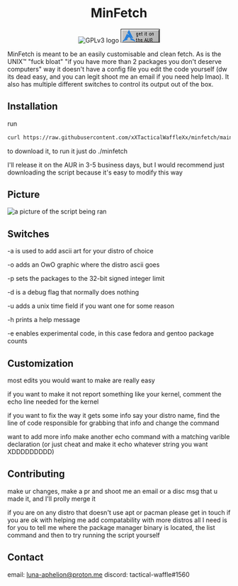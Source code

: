 <h1 align="center"> 
MinFetch
</h1>

<p align="center"> 
<img src="https://www.gnu.org/graphics/gplv3-with-text-84x42.png" alt="GPLv3 logo">
<a href="https://aur.archlinux.org/packages/minfetch">
<img src="https://raw.githubusercontent.com/xXTacticalWaffleXx/minfetch/main/aur.png" alt="get it on the aur">
</a>
</p>

MinFetch is meant to be an easily customisable and clean fetch.
As is the UNIX™ "fuck bloat" "if you have more than 2 packages
you don't deserve computers" way it doesn't have a config file
you edit the code yourself (dw its dead easy, and you can legit
shoot me an email if you need help lmao). It also has multiple
different switches to control its output out of the box.

## Installation

run

```bash
curl https://raw.githubusercontent.com/xXTacticalWaffleXx/minfetch/main/minfetch > minfetch && chmod +x ./minfetch
```

to download it, to run it just do ./minfetch

I'll release it on the AUR in 3-5 business days, but I would recommend just downloading the script because it's easy to
modify this way

## Picture

<img src="https://cdn.discordapp.com/attachments/799848965905842197/1010810791726940190/unknown.png" alt="a picture of the script being ran">

## Switches

-a is used to add ascii art for your distro of choice

-o adds an OwO graphic where the distro ascii goes

-p sets the packages to the 32-bit signed integer limit

-d is a debug flag that normally does nothing

-u adds a unix time field if you want one for some reason

-h prints a help message

-e enables experimental code, in this case fedora and gentoo package counts

## Customization

most edits you would want to make are really easy

if you want to make it not report something like your kernel, comment the echo line needed for the kernel

if you want to fix the way it gets some info say your distro name, find the line of code responsible for grabbing that
info and change the command

want to add more info
make another echo command with a matching varible declaration
(or just cheat and make it echo whatever string you want XDDDDDDDDD)

## Contributing

make ur changes, make a pr and shoot me an email or a disc msg that u made it, and I'll prolly merge it

if you are on any distro that doesn't use apt or pacman please get in touch if you are ok with helping me add
compatability with more distros
all I need is for you to tell me where the package manager binary is located, the list command and then to try running
the script yourself

## Contact

email: luna-aphelion@proton.me
discord: tactical-waffle#1560
